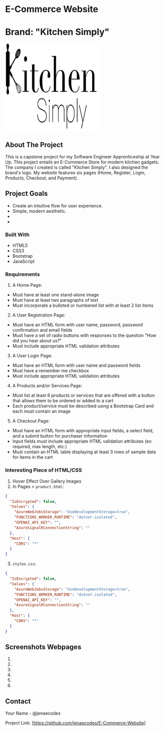 # E-Commerce Website
# Brand: "Kitchen Simply"


<img src="images/KS.png" alt="Logo" width="300" height="280">

## About The Project

This is a capstone project for my Software Engineer Apprenticeship at Year Up. This project entails an E-Commerce Store for modern kitchen gadgets. The company I created is called "Kitchen Simply". I also designed the brand's logo. My website features six pages (Home, Register, Login, Products, Checkout, and Payment).

## Project Goals

- Create an intuitive flow for user experience.
- Simple, modern aesthetic.
- 
- 

### Built With

* HTML5
* CSS3
* Bootstrap
* JavaScript

### Requirements

1. A Home Page:
- Must have at least one stand-alone image
- Must have at least two paragraphs of text
- Must incorporate a bulleted or numbered list with at least 2 list items

2. A User Registration Page:
- Must have an HTML form with user name, password, password confirmation and email fields
- Must have a set of radio buttons with responses to the question "How did you hear about us?"
- Must include appropriate HTML validation attributes

3. A User Login Page:
- Must have an HTML form with user name and password fields
- Must have a remember me checkbox
- Must include appropriate HTML validation attributes

4. A Products and/or Services Page:
- Must list at least 6 products or services that are offered with a button that allows them to be ordered or added to a cart
- Each product/service must be described using a Bootstrap Card and each must contain an image

5. A Checkout Page:
- Must have an HTML form with appropriate input fields, a select field, and a submit button for purchaser information
- Input fields must include appropriate HTML validation attributes (ex: required, max length, etc.)
- Must contain an HTML table displaying at least 3 rows of sample data for items in the cart

### Interesting Piece of HTML/CSS

1. Hover Effect Over Gallery Images
2. In Pages > `product.html`:


  ```json
  {
    "IsEncrypted": false,
    "Values": {
      "AzureWebJobsStorage": "UseDevelopmentStorage=true",
      "FUNCTIONS_WORKER_RUNTIME": "dotnet-isolated",
      "OPENAI_API_KEY": "",
      "AzureSignalRConnectionString": ""
    },
    "Host": {
      "CORS": "*"
    }
  }
  ```
  3. `styles.css`:

  ```json
  {
    "IsEncrypted": false,
    "Values": {
      "AzureWebJobsStorage": "UseDevelopmentStorage=true",
      "FUNCTIONS_WORKER_RUNTIME": "dotnet-isolated",
      "OPENAI_API_KEY": "",
      "AzureSignalRConnectionString": ""
    },
    "Host": {
      "CORS": "*"
    }
  }
  ```
  

  ## Screenshots Webpages

  1.


  2.


  3.


  4.


  5.

  
  6.


## Contact

Your Name - @jenaecodes

Project Link: [https://github.com/jenaecodes/E-Commerce-Website]


